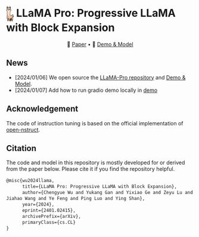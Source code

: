 #   <img src="assets/icon.png" width = "20" height = "40" alt="图片名称" align=center /> LLaMA Pro: Progressive LLaMA with Block Expansion
<p align="center">
📃 <a href="https://arxiv.org/abs/2401.02415" target="_blank">Paper</a> • 🤗 <a href="https://huggingface.co/TencentARC/LLaMA-Pro-8B" target="_blank">Demo & Model</a>
</p>

## News
* [2024/01/06] We open source the [LLaMA-Pro repository](https://github.com/TencentARC/LLaMA-Pro) and [Demo & Model](https://huggingface.co/TencentARC/LLaMA-Pro-8B). 
* [2024/01/07] Add how to run gradio demo locally in [demo](./demo/app.py)


## Acknowledgement
The code of instruction tuning is based on the official implementation of [open-nstruct](https://github.com/allenai/open-instruct).

## Citation
The code and model in this repository is mostly developed for or derived from the paper below. Please cite it if you find the repository helpful.
```
@misc{wu2024llama,
      title={LLaMA Pro: Progressive LLaMA with Block Expansion}, 
      author={Chengyue Wu and Yukang Gan and Yixiao Ge and Zeyu Lu and Jiahao Wang and Ye Feng and Ping Luo and Ying Shan},
      year={2024},
      eprint={2401.02415},
      archivePrefix={arXiv},
      primaryClass={cs.CL}
}
```
<!-- 

# Sentry-Image: Detect Any AI-generated Images




Sentry-Image is an open-source project for detecting AI-generated contents. The core features will include:
* The weights, training code and evaluation code for state-of-the-art AI-generated contents detection models.
* The training, validation and test [datasets](https://huggingface.co/datasets/InfImagine/FakeImageDataset) for [Sentry-Image Leaderboard](http://sentry.infimagine.com/).
* An open [questionnaire(Sentry-Questionnaire)](https://docs.google.com/forms/d/e/1FAIpQLSfhYMAEnqsaxQPNfLqFEpnFxEUqBhmUoRyfPBfYVfZOx4MtLA/viewform?usp=sharing) from HPBench.

Why we need Sentry-Image?
* 🧐 Recent [study](https://arxiv.org/abs/2304.13023) have shown that humans struggle significantly to distinguish real photos from AI-generated ones, with a misclassification rate of **38.7%**.

* 🤗 To help people confirm whether the images they see are real images or AI-generated images, we launched the Sentry-Image project.

* 💻 Sentry-Image is an open source project which provides the SOTA fake image detection models in [Sentry-Image Leaderboard](http://sentry.infimagine.com/) to detect whether the image provided is an AI-generated or real image.

Stay tuned for this project! Feel free to contact [contact@infimagine.com](contact@infimagine.com)! 😆 

## News
* [2023/07] We open source the [Sentry-Image repository](https://github.com/Inf-imagine/Sentry) and [Sentry-Image Demo & Leaderboard](http://sentry.infimagine.com/). 
* [2023/07] We open source the [Sentry-Image dataset](https://huggingface.co/datasets/InfImagine/FakeImageDataset). 
* [2023/08] We provide an open [questionnaire(Sentry-Questionnaire)](https://docs.google.com/forms/d/e/1FAIpQLSfhYMAEnqsaxQPNfLqFEpnFxEUqBhmUoRyfPBfYVfZOx4MtLA/viewform?usp=sharing) from HPBench! Now everyone can test your discriminant score against AIGC!


## Fake Image Dataset
Fake Image Dataset is now open-sourced at [huggingface (InfImagine Organization)](https://huggingface.co/datasets/InfImagine/FakeImageDataset/tree/main/ImageData/train) and [openxlab](https://openxlab.org.cn/datasets/whlzy/FakeImageDataset/tree/main). It consists of two folders, *ImageData* and *MetaData*. *ImageData* contains the compressed packages of the Fake Image Dataset, while *MetaData* contains the labeling information of the corresponding data indicating whether they are real or fake.
### How to Download in huggingface
You can use following codes to download the dataset：
```shell
git lfs install
git clone https://huggingface.co/datasets/InfImagine/FakeImageDataset
```
You can use following codes to extract the files in each subfolder (take the *IF-CC95K* subfolder in ImageData/val/IF-CC95K as an example)：
```shell
cat IF-CC95K.tar.gz.* > IF-CC95K.tar.gz
tar -xvf IF-CC95K.tar.gz
```

### Data Organization
We recommend that your data directory should be organized like this: 
```
FakeImageDataset/
├── ImageData/
│   ├── train/
|   |   ├── IFv1-CC1M/
|   |   |   └── IFv1-dpmsolver++-50-1M/
|   |   ├── SDv15R-CC1M/
|   |   |   └── SDv15R-dpmsolver-25-1M/
|   |   └── stylegan3-80K/
|   |       ├── stylegan3-r-afhqv2-512x512/
|   |       ├── stylegan3-r-ffhqu-1024x1024/
|   |       ├── stylegan3-r-metfaces-1024x1024/
|   |       ├── stylegan3-t-afhqv2-512x512/
|   |       ├── stylegan3-t-ffhqu-1024x1024/
|   |       └── stylegan3-t-metfaces-1024x1024/
│   └── val/
|       ├── IF-CC95K/
|       |   ├── IF-ddim-25-15K/
|       |   ├── IF-ddim-50-15K/
|       |   ├── IF-ddpm-50-15K/
|       |   ├── IF-dpmsolver++-10-15K/
|       |   ├── IF-dpmsolver++-25-15K/
|       |   └── IF-dpmsolver++-50-15K/
|       ├── Midjourneyv5-5K/
|       ├── SDv15-CC30K/
|       |   ├── SDv15-dpmsolver-25-15K/
|       |   └── SDv15R-dpmsolver-25-15K/
|       ├── SDv21-CC15K/
|       |   └── SDv2-dpmsolver-25-10K/
|       ├── cogview2-22K/
|       └── stylegan3-60K/
|           ├── stylegan3-r-afhqv2-512x512/
|           ├── stylegan3-r-ffhqu-1024x1024/
|           ├── stylegan3-r-metfaces-1024x1024/
|           ├── stylegan3-t-afhqv2-512x512/
|           ├── stylegan3-t-ffhqu-1024x1024/
|           └── stylegan3-t-metfaces-1024x1024/
└── MetaData/
    ├── train/
    |   ├── IF-CC1M.csv
    |   ├── SDv15R-CC1M.csv
    |   └── stylegan3-80K.csv
    └── val/
        ├── IF-CC95K.csv
        ├── Midjourneyv5-5K.csv
        ├── SDv15-CC30K.csv
        ├── SDv21-CC15K.csv
        ├── cogview2-22K.csv
        ├── stylegan3-60K.csv
        └── stylegan3-80K.csv
```

### Training Dataset (Fake2M)

| Dataset     | SD-V1.5Real-dpms-25 | IF-V1.0-dpms++-25 | StyleGAN3     |
| :----------- | :-----------:       | :-----------:     | :-----------: |
| Generator   | Diffusion           | Diffusion         | GAN           |
| Numbers     | 1M                  | 1M                | 87K           |
| Resolution  | 512                 | 256               | (>=512)       |
| Caption     | CC3M-Train          | CC3M-Train        | -             |
| ImageData Path     | ImageData/train/SDv15R-CC1M | ImageData/train/IFv1-CC1M | ImageData/train/stylegan3-80K |
| MetaData Path     | MetaData/train/SDv15R-CC1M.csv          | MetaData/train/IF-CC1M.csv        | MetaData/train/stylegan3-80K.csv             |

### Validation Dataset (MPBench)

| Dataset     | SDv15               | SDv21             | IF            | Cogview2      | StyleGAN3     | Midjourneyv5  |
| :---------- | :-----------:       | :-----------:     | :-----------: | :-----------: | :-----------: | :-----------: |
| Generator   | Diffusion           | Diffusion         | Diffusion     | AR            | GAN           | -             |
| Numbers     | 30K                 | 15K               | 95K           | 22K           | 60K           | 5K            |
| Resolution  | 512                 | 512               | 256           | 480           | (>=512)       | (>=512)       |
| Caption     | CC15K-val           | CC15K-val         | CC15K-val     | CC15K-val     | -             | -             |
| ImageData Path | ImageData/val/SDv15-CC30K | ImageData/val/SDv21-CC15K | ImageData/val/IF-CC95K | ImageData/val/cogview2-22K | ImageData/val/stylegan3-60K | ImageData/val/Midjourneyv5-5K|
| MetaData Path  | MetaData/val/SDv15-CC30K.csv| MetaData/val/SDv21-CC15K.csv | MetaData/val/IF-CC95K.csv | MetaData/val/cogview2-22K.csv | MetaData/val/stylegan3-60K.csv | MetaData/val/Midjourneyv5-5K.csv |

### Others
**Aesthetic Quality**: 
We provide corresponding aesthetic scores for our dataset, using [CLIP-IQA](https://github.com/IceClear/CLIP-IQA).
You can download the aesthetic scores from [here](https://huggingface.co/datasets/InfImagine/FakeImageDataset/blob/main/AestheticQuality.zip) in our [huggingface dataset page](https://huggingface.co/datasets/InfImagine/FakeImageDataset/tree/main).

**Visulization**: 
We provide visualizations for our dataset, which you can find [here](assets/visualization/README.md).


## Maintenance Plan
We are currently in the process of expanding our support to include two of the latest models for the fake image dataset: Stable Diffusion XL and Midjourney V5. We have devised a comprehensive maintenance plan, as follows:
- [x] (2023.7) Release the [training, validation datasets](https://huggingface.co/datasets/InfImagine/FakeImageDataset) from MPBench.
- [x] (2023.8) Release an open [questionnaire](https://docs.google.com/forms/d/e/1FAIpQLSfhYMAEnqsaxQPNfLqFEpnFxEUqBhmUoRyfPBfYVfZOx4MtLA/viewform?usp=sharing) from HPBench!
- [ ] (2023.9) Support Stable Diffusion XL fake image dataset
- [ ] (2023.9) Release the training and evaluation code of Sentry-Image.
- [ ] (2023.10) Support Midjourney V5 fake image datset
- [ ] (2023.10) Release a new test datasets for Sentry-Image-Leaderboard.


## License
This project is open-sourced under the [Apache-2.0](https://www.apache.org/licenses/LICENSE-2.0). These weights and datasets are fully open for academic research and can be used for commercial purposes with official written permission. If you find our open-source models and datasets useful for your business, we welcome your donation to support the development of the next-generation Sentry-Image model. Please contact [contact@infimagine.com](contact@infimagine.com) for commercial licensing and donation inquiries.

## Citation
The code and model in this repository is mostly developed for or derived from the paper below. Please cite it if you find the repository helpful.
```
@misc{sentry-image-leaderboard,
      title = {Sentry-Image Leaderboard},
      author = {Zeyu Lu, Di Huang, Chunli Zhang, Chengyue Wu, Xihui Liu, Lei Bai, Wanli Ouyang},
      year = {2023},
      publisher = {InfImagine, Shanghai AI Laboratory},
      howpublished = "\url{https://github.com/Inf-imagine/Sentry}"
},
@inproceedings{lu2023seeing,
 title = {Seeing is not always believing: Benchmarking Human and Model Perception of AI-Generated Images},
 author = {Zeyu Lu, Di Huang, Lei Bai, Jingjing Qu, Chengyue Wu, Xihui Liu, Wanli Ouyang},
 booktitle = {Advances in Neural Information Processing Systems},
 year = {2023},
}
``` -->